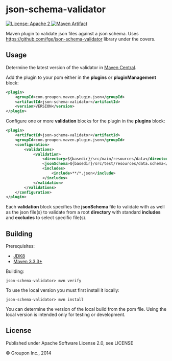 json-schema-validator
=====================

<a href="https://raw.githubusercontent.com/groupon/json-schema-validator/master/LICENSE">
    <img src="https://img.shields.io/hexpm/l/plug.svg"
         alt="License: Apache 2">
</a>
<a href="http://search.maven.org/#search%7Cga%7C1%7Cg%3A%22com.groupon.maven.plugin.json%22%20a%3A%22json-schema-validator%22">
    <img src="https://img.shields.io/maven-central/v/com.groupon.maven.plugin.json/json-schema-validator.svg"
         alt="Maven Artifact">
</a>

Maven plugin to validate json files against a json schema. Uses https://github.com/fge/json-schema-validator library under the covers.

Usage
-----

Determine the latest version of the validator in [Maven Central](http://search.maven.org/#search%7Cga%7C1%7Cg%3A%22com.groupon.maven.plugin.json%22%20a%3A%22json-schema-validator%22).

Add the plugin to your pom either in the __plugins__ or __pluginManagement__ block:

```xml
<plugin>
    <groupId>com.groupon.maven.plugin.json</groupId>
    <artifactId>json-schema-validator</artifactId>
    <version>VERSION</version>
</plugin>
```

Configure one or more __validation__ blocks for the plugin in the __plugins__ block:

```xml
<plugin>
    <artifactId>json-schema-validator</artifactId>
    <groupId>com.groupon.maven.plugin.json</groupId>
    <configuration>
        <validations>
            <validation>
                <directory>${basedir}/src/main/resources/data</directory>
                <jsonSchema>${basedir}/src/test/resources/data.schema</jsonSchema>
                <includes>
                    <include>**/*.json</include>
                </includes>
            </validation>
        </validations>
    </configuration>
</plugin>
```

Each __validation__ block specifies the __jsonSchema__ file to validate with as well as the json file(s) to validate from a root __directory__ with standard __includes__ and __excludes__ to select specific file(s).

Building
--------

Prerequisites:
* [JDK8](http://www.oracle.com/technetwork/java/javase/downloads/jdk8-downloads-2133151.html)
* [Maven 3.3.3+](http://maven.apache.org/download.cgi)

Building:

    json-schema-validator> mvn verify

To use the local version you must first install it locally:

    json-schema-validator> mvn install

You can determine the version of the local build from the pom file.  Using the local version is intended only for testing or development.

License
-------

Published under Apache Software License 2.0, see LICENSE

&copy; Groupon Inc., 2014
